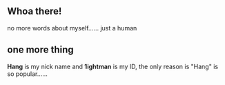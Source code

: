 ## Whoa there!
no more words about myself…… 
just a human

## one more thing
**Hang** is my nick name and **1ightman** is my ID,
the only reason is "Hang" is so popular......

